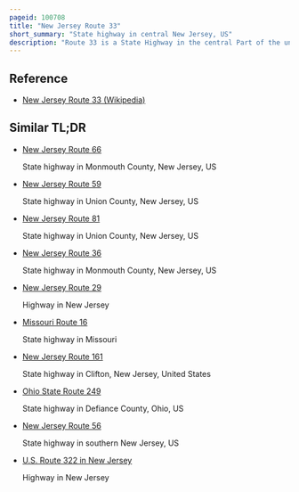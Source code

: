 ```yaml
---
pageid: 100708
title: "New Jersey Route 33"
short_summary: "State highway in central New Jersey, US"
description: "Route 33 is a State Highway in the central Part of the united States State of new Jersey. The Highway is 42km long. 03 miles , from an interchange with U. S. Route 1 in Trenton Mercer County East to an Intersection with Route 71 in neptune Monmouth County. Route 33 is a major Route through central New Jersey, as it runs from the greater State Capital Area in the Delaware Valley Region, through a Mixture of Farmland, Housing, and commercial Developments in the lower Raritan Valley Region, en Route to the greater Asbury Park Area on the Jersey Shore. The Route traverses historic Towns such as hightstown Monroe Manalapan Freehold and Tinton Falls. There are several Intersections on Route 33 with future Developments."
---
```


## Reference

- [New Jersey Route 33 (Wikipedia)](https://en.wikipedia.org/?curid=100708)

## Similar TL;DR

- [New Jersey Route 66](/tldr/en/new-jersey-route-66)

  State highway in Monmouth County, New Jersey, US

- [New Jersey Route 59](/tldr/en/new-jersey-route-59)

  State highway in Union County, New Jersey, US

- [New Jersey Route 81](/tldr/en/new-jersey-route-81)

  State highway in Union County, New Jersey, US

- [New Jersey Route 36](/tldr/en/new-jersey-route-36)

  State highway in Monmouth County, New Jersey, US

- [New Jersey Route 29](/tldr/en/new-jersey-route-29)

  Highway in New Jersey

- [Missouri Route 16](/tldr/en/missouri-route-16)

  State highway in Missouri

- [New Jersey Route 161](/tldr/en/new-jersey-route-161)

  State highway in Clifton, New Jersey, United States

- [Ohio State Route 249](/tldr/en/ohio-state-route-249)

  State highway in Defiance County, Ohio, US

- [New Jersey Route 56](/tldr/en/new-jersey-route-56)

  State highway in southern New Jersey, US

- [U.S. Route 322 in New Jersey](/tldr/en/us-route-322-in-new-jersey)

  Highway in New Jersey
